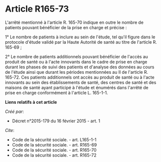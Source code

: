 # Article R165-73

L'arrêté mentionné à l'article R. 165-70 indique en outre le nombre de patients pouvant bénéficier de la prise en charge et
précise : 

1° Le nombre de patients à inclure au sein de l'étude, tel qu'il figure dans le protocole d'étude validé par la Haute
Autorité de santé au titre de l'article R. 165-69 ; 

2° Le nombre de patients additionnels pouvant bénéficier de l'accès au produit de santé ou à l'acte innovants dans le cadre
de prise en charge durant les phases de suivi des patients et d'analyse des données au cours de l'étude ainsi que durant les
périodes mentionnées au II de l'article R. 165-72. Ces patients additionnels ont accès au produit de santé ou à l'acte
innovants au sein des établissements de santé, des centres de santé et des maisons de santé ayant participé à l'étude et
énumérés dans l'arrêté de prise en charge conformément à l'article L. 165-1-1.

**Liens relatifs à cet article**

_Créé par_:

  - Décret n°2015-179 du 16 février 2015 - art. 1

_Cite_:

  - Code de la sécurité sociale. - art. L165-1-1
  - Code de la sécurité sociale. - art. R165-69
  - Code de la sécurité sociale. - art. R165-70
  - Code de la sécurité sociale. - art. R165-72
